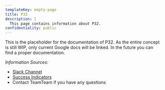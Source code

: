 ```yaml
---
templateKey: empty-page
title: P32
description: |
  This page contains information about P32.
confidentiality: public
---
```

This is the placeholder for the documentation of P32. As the entire concept is still WIP, only current Google docs will be linked. In the future you can find a proper documentation.

_Information Sources:_

- [Slack Channel](https://app.slack.com/client/T0251EQJH/C0430C5BD9N)
- [Success Indicators](https://docs.google.com/document/d/1O4MzuQk6FejgfY_FjA76Ku7Lfo4ea5qgCcXkcTVlMFE)
- Contact TeamTeam if you have any questions




